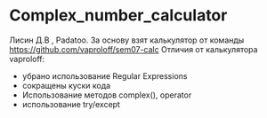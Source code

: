 # Complex_number_calculator

Лисин Д.В , Padatoo.
За основу взят калькулятор от команды https://github.com/vaproloff/sem07-calc
Отличия от калькулятора vaproloff:
- убрано использование Regular Expressions
- сокращены куски кода
- Использование методов complex(), operator
- использование try/except
